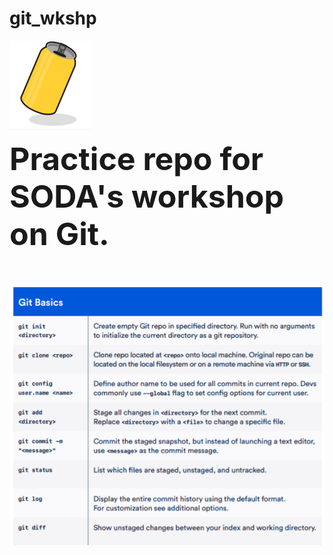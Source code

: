 # git_wkshp
![SODA logo](assets/soda_tiny.PNG) <div style="font-size: 50px"><strong> Practice repo for SODA's workshop on Git.</strong>

![Git basics](assets/git_basics.PNG)
